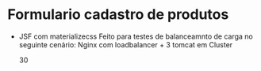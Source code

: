 # Formulario cadastro de produtos

- JSF com materializecss
	Feito para testes de balanceamnto de carga  no seguinte cenário:
	Nginx com loadbalancer + 3 tomcat em Cluster


	<distributable/>
	<session-config>
		<session-timeout>30</session-timeout>
	</session-config>
